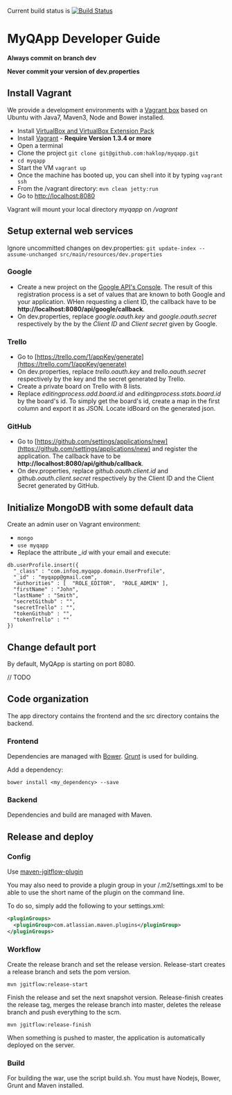 Current build status is [![Build Status](https://travis-ci.org/haklop/myqapp.png?branch=dev)](https://travis-ci.org/haklop/myqapp)

# MyQApp Developer Guide

**Always commit on branch dev**

**Never commit your version of dev.properties**

## Install Vagrant

We provide a development environments with a [Vagrant box](https://github.com/haklop/myqapp/blob/dev/Vagrantfile) based on Ubuntu with Java7, Maven3, Node and Bower installed.

- Install [VirtualBox and VirtualBox Extension Pack](https://www.virtualbox.org/wiki/Downloads)
- Install [Vagrant](http://www.vagrantup.com/) - **Require Version 1.3.4 or more**
- Open a terminal
- Clone the project ```git clone git@github.com:haklop/myqapp.git```
- ```cd myqapp```
- Start the VM ```vagrant up```
- Once the machine has booted up, you can shell into it by typing ```vagrant ssh```
- From the /vagrant directory: ```mvn clean jetty:run```
- Go to [http://localhost:8080](http://localhost:8080)

Vagrant will mount your local directory *myqapp* on */vagrant*

## Setup external web services

Ignore uncommitted changes on dev.properties: ```git update-index --assume-unchanged src/main/resources/dev.properties```

### Google

- Create a new project on the [Google API's Console](https://code.google.com/apis/console#access). The result of this registration process is a set of values that are known to both Google and your application. WHen requesting a client ID, the callback have to be **http://localhost:8080/api/google/callback**.
- On dev.properties, replace *google.oauth.key* and *google.oauth.secret* respectively by the by the *Client ID* and *Client secret* given by Google.

### Trello

- Go to [https://trello.com/1/appKey/generate](https://trello.com/1/appKey/generate)
- On dev.properties, replace *trello.oauth.key* and *trello.oauth.secret* respectively by the key and the secret generated by Trello.
- Create a private board on Trello with 8 lists.
- Replace *editingprocess.add.board.id* and *editingprocess.stats.board.id* by the board's id. To simply get the board's id, create a map in the first column and export it as JSON. Locate idBoard on the generated json.

### GitHub

- Go to [https://github.com/settings/applications/new](https://github.com/settings/applications/new) and register the application. The callback have to be **http://localhost:8080/api/github/callback**.
- On dev.properties, replace *github.oauth.client.id* and *github.oauth.client.secret* respectively by the Client ID and the Client Secret generated by GitHub.

## Initialize MongoDB with some default data

Create an admin user on Vagrant environment:

- ```mongo```
- ```use myqapp```
- Replace the attribute *_id* with your email and execute:

```
db.userProfile.insert({ 
  "_class" : "com.infoq.myqapp.domain.UserProfile", 
  "_id" : "myqapp@gmail.com", 
  "authorities" : [  "ROLE_EDITOR",  "ROLE_ADMIN" ], 
  "firstName" : "John", 
  "lastName" : "Smith", 
  "secretGithub" : "", 
  "secretTrello" : "", 
  "tokenGithub" : "", 
  "tokenTrello" : "" 
})
```


## Change default port

By default, MyQApp is starting on port 8080.

// TODO

## Code organization

The app directory contains the frontend and the src directory contains the backend.

### Frontend

Dependencies are managed with [Bower](http://bower.io/). [Grunt](http://gruntjs.com/getting-started) is used for building.

Add a dependency:

	bower install <my_dependency> --save

### Backend

Dependencies and build are managed with Maven.

## Release and deploy

### Config

Use [maven-jgitflow-plugin](https://bitbucket.org/atlassian/maven-jgitflow-plugin/wiki/Home)

You may also need to provide a plugin group in your /.m2/settings.xml to be able to use the short name of the plugin on the command line.

To do so, simply add the following to your settings.xml:
```xml
<pluginGroups>
  <pluginGroup>com.atlassian.maven.plugins</pluginGroup>
</pluginGroups>
```

### Workflow

Create the release branch and set the release version. Release-start creates a release branch and sets the pom version.

	mvn jgitflow:release-start

Finish the release and set the next snapshot version. Release-finish creates the release tag, merges the release branch into master, deletes the release branch and push everything to the scm.

	mvn jgitflow:release-finish
	
When something is pushed to master, the application is automatically deployed on the server.

### Build

For building the war, use the script build.sh. You must have Nodejs, Bower, Grunt and Maven installed.
